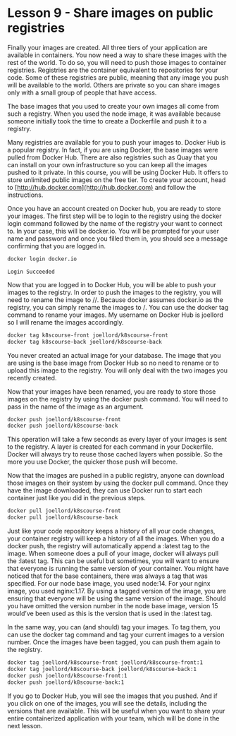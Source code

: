 # Lesson 9 - Share images on public registries

Finally your images are created. All three tiers of your application are available in containers. You now need a way to share these images with the rest of the world. To do so, you will need to push those images to container registries. Registries are the container equivalent to repositories for your code. Some of these registries are public, meaning that any image you push will be available to the world. Others are private so you can share images only with a small group of people that have access. 

The base images that you used to create your own images all come from such a registry. When you used the node image, it was available because someone initially took the time to create a Dockerfile and push it to a registry.

Many registries are available for you to push your images to. Docker Hub is a popular registry. In fact, if you are using Docker, the base images were pulled from Docker Hub. There are also registries such as Quay that you can install on your own infrastructure so you can keep all the images pushed to it private. In this course, you will be using Docker Hub. It offers to store unlimited public images on the free tier. To create your account, head to [http://hub.docker.com](http://hub.docker.com) and follow the instructions.

Once you have an account created on Docker hub, you are ready to store your images. The first step will be to login to the registry using the docker login command followed by the name of the registry your want to connect to. In your case, this will be docker.io. You will be prompted for your user name and password and once you filled them in, you should see a message confirming that you are logged in.

```bash
docker login docker.io
```
```
Login Succeeded
```

Now that you are logged in to Docker Hub, you will be able to push your images to the registry. In order to push the images to the registry, you will need to rename the image to <registry>/<username>/<image>. Because docker assumes docker.io as the registry, you can simply rename the images to <username>/<image>. You can use the docker tag command to rename your images. My username on Docker Hub is joellord so I will rename the images accordingly.

```bash
docker tag k8scourse-front joellord/k8scourse-front
docker tag k8scourse-back joellord/k8scourse-back
```

You never created an actual image for your database. The image that you are using is the base image from Docker Hub so no need to rename or to upload this image to the registry. You will only deal with the two images you recently created.

Now that your images have been renamed, you are ready to store those images on the registry by using the docker push command. You will need to pass in the name of the image as an argument.

```bash
docker push joellord/k8scourse-front
docker push joellord/k8scourse-back
```

This operation will take a few seconds as every layer of your images is sent to the registry. A layer is created for each command in your Dockerfile. Docker will always try to reuse those cached layers when possible. So the more you use Docker, the quicker those push will become.

Now that the images are pushed in a public registry, anyone can download those images on their system by using the docker pull command. Once they have the image downloaded, they can use Docker run to start each container just like you did in the previous steps.

```bash
docker pull joellord/k8scourse-front
docker pull joellord/k8scourse-back
```

Just like your code repository keeps a history of all your code changes, your container registry will keep a history of all the images. When you do a docker push, the registry will automatically append a :latest tag to the image. When someone does a pull of your image, docker will always pull the :latest tag. This can be useful but sometimes, you will want to ensure that everyone is running the same version of your container. You might have noticed that for the base containers, there was always a tag that was specified. For our node base image, you used node:14. For your nginx image, you used nginx:1.17. By using a tagged version of the image, you are ensuring that everyone will be using the same version of the image. Should you have omitted the version number in the node base image, version 15 would’ve been used as this is the version that is used in the :latest tag.

In the same way, you can (and should) tag your images. To tag them, you can use the docker tag command and tag your current images to a version number. Once the images have been tagged, you can push them again to the registry.

```bash
docker tag joellord/k8scourse-front joellord/k8scourse-front:1
docker tag joellord/k8scourse-back joellord/k8scourse-back:1
docker push joellord/k8scourse-front:1
docker push joellord/k8scourse-back:1
```

If you go to Docker Hub, you will see the images that you pushed. And if you click on one of the images, you will see the details, including the versions that are available. This will be useful when you want to share your entire containerized application with your team, which will be done in the next lesson.
